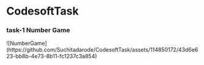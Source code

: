 # CodesoftTask
<h3>task-1 Number Game</h3>
![NumberGame](https://github.com/Suchitadarode/CodesoftTask/assets/114850172/43d6e623-bb8b-4e73-8b11-fc1237c3a854)

